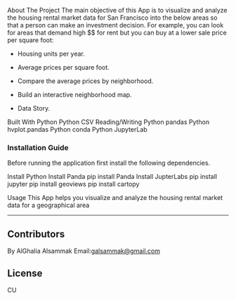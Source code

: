 About The Project
The main objective of this App is to visualize and analyze the housing rental market data for San Francisco into the below areas so that a person can make an investment decision. For example, you can look for areas that demand high $$ for rent but you can buy at a lower sale price per square foot:

- Housing units per year.

- Average prices per square foot.

- Compare the average prices by neighborhood.

- Build an interactive neighborhood map.

- Data Story.

Built With
Python
Python CSV Reading/Writing
Python pandas
Python hvplot.pandas
Python conda
Python JupyterLab


### Installation Guide
Before running the application first install the following dependencies.

Install Python
Install Panda
pip install Panda
Install JupterLabs
pip install jupyter
pip install geoviews
pip install cartopy


Usage
This App helps you visualize and analyze the housing rental market data for a geographical area

---
## Contributors
By AlGhalia Alsammak
Email:galsammak@gmail.com
## License
CU